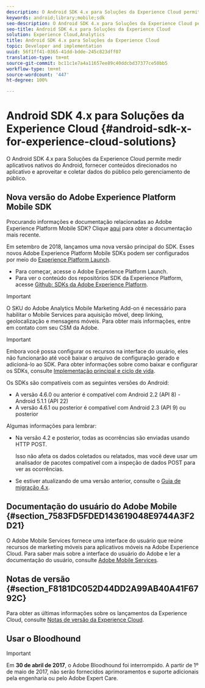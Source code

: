 ```yaml
---
description: O Android SDK 4.x para Soluções da Experience Cloud permite medir aplicativos nativos do Android, fornecer conteúdos direcionados no aplicativo e aproveitar e coletar dados do público pelo gerenciamento de público.
keywords: android;library;mobile;sdk
seo-description: O Android SDK 4.x para Soluções da Experience Cloud permite medir aplicativos nativos do Android, fornecer conteúdos direcionados no aplicativo e aproveitar e coletar dados do público pelo gerenciamento de público.
seo-title: Android SDK 4.x para Soluções da Experience Cloud
solution: Experience Cloud,Analytics
title: Android SDK 4.x para Soluções da Experience Cloud
topic: Developer and implementation
uuid: 56f1ff41-0365-41dd-bdde-245c823dff07
translation-type: tm+mt
source-git-commit: bc11c1e7a4a11657ee89c40ddcbd37377ce50bb5
workflow-type: tm+mt
source-wordcount: '447'
ht-degree: 100%

---
```



# Android SDK 4.x para Soluções da Experience Cloud {#android-sdk-x-for-experience-cloud-solutions}

O Android SDK 4.x para Soluções da Experience Cloud permite medir aplicativos nativos do Android, fornecer conteúdos direcionados no aplicativo e aproveitar e coletar dados do público pelo gerenciamento de público.

## Nova versão do Adobe Experience Platform Mobile SDK

Procurando informações e documentação relacionadas ao Adobe Experience Platform Mobile SDK? Clique [aqui](https://aep-sdks.gitbook.io/docs/) para obter a documentação mais recente.

Em setembro de 2018, lançamos uma nova versão principal do SDK. Esses novos Adobe Experience Platform Mobile SDKs podem ser configurados por meio do [Experience Platform Launch](https://www.adobe.com/br/experience-platform/launch.html).

* Para começar, acesse o Adobe Experience Platform Launch.
* Para ver o conteúdo dos repositórios SDK da Experience Platform, acesse [Github: SDKs da Adobe Experience Platform](https://github.com/Adobe-Marketing-Cloud/acp-sdks).

>[!IMPORTANT]
>
>O SKU do Adobe Analytics Mobile Marketing Add-on é necessário para habilitar o Mobile Services para aquisição móvel, deep linking, geolocalização e mensagens móveis. Para obter mais informações, entre em contato com seu CSM da Adobe.

>[!IMPORTANT]
>
>Embora você possa configurar os recursos na interface do usuário, eles não funcionarão até você baixar o arquivo de configuração gerado e adicioná-lo ao SDK. Para obter informações sobre como baixar e configurar os SDKs, consulte [Implementação principal e ciclo de vida](/help/android/getting-started/dev-qs.md).

Os SDKs são compatíveis com as seguintes versões do Android:

* A versão 4.6.0 ou anterior é compatível com Android 2.2 (API 8) - Android 5.1.1 (API 22)
* A versão 4.6.1 ou posterior é compatível com Android 2.3 (API 9) ou posterior

Algumas informações para lembrar:

* Na versão 4.2 e posterior, todas as ocorrências são enviadas usando HTTP POST.

   Isso não afeta os dados coletados ou relatados, mas você deve usar um analisador de pacotes compatível com a inspeção de dados POST para ver as ocorrências.

* Se estiver atualizando de uma versão anterior, consulte o [Guia de migração 4.x](/help/android/getting-started/migration-v3.md).

## Documentação do usuário do Adobe Mobile {#section_7583FD5FDED143619048E9744A3F2D21}

O Adobe Mobile Services fornece uma interface do usuário que reúne recursos de marketing móveis para aplicativos móveis na Adobe Experience Cloud. Para saber mais sobre a interface do usuário do Adobe e ler a documentação do usuário, consulte [Adobe Mobile Services](https://docs.adobe.com/content/help/pt-BR/mobile-services/using/home.html).

## Notas de versão {#section_F8181DC052D44DD2A99AB40A41F6792C}

Para obter as últimas informações sobre os lançamentos da Experience Cloud, consulte [Notas de versão da Experience Cloud](https://docs.adobe.com/content/help/pt-BR/release-notes/experience-cloud/current.html).

## Usar o Bloodhound

>[!IMPORTANT]
>
>Em **30 de abril de 2017**, o Adobe Bloodhound foi interrompido. A partir de 1º de maio de 2017, não serão fornecidos aprimoramentos e suporte adicionais pela engenharia ou pelo Adobe Expert Care.

